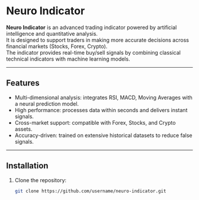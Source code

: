 # Neuro Indicator

**Neuro Indicator** is an advanced trading indicator powered by artificial intelligence and quantitative analysis.  
It is designed to support traders in making more accurate decisions across financial markets (Stocks, Forex, Crypto).  
The indicator provides real-time buy/sell signals by combining classical technical indicators with machine learning models.

---

## Features
- Multi-dimensional analysis: integrates RSI, MACD, Moving Averages with a neural prediction model.  
- High performance: processes data within seconds and delivers instant signals.  
- Cross-market support: compatible with Forex, Stocks, and Crypto assets.  
- Accuracy-driven: trained on extensive historical datasets to reduce false signals.  

---

## Installation
1. Clone the repository:
   ```bash
   git clone https://github.com/username/neuro-indicator.git

